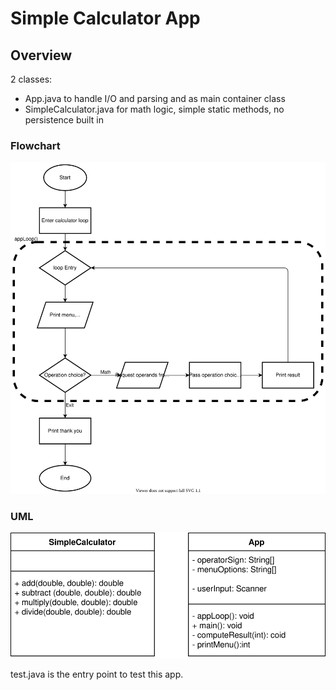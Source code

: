 # Simple Calculator App
## Overview
2 classes:
- App.java to handle I/O and parsing and as main container class
- SimpleCalculator.java for math logic, simple static methods, no persistence built in

### Flowchart
![](assets/calcFlow.svg)
### UML
![](assets/uml.svg)

test.java is the entry point to test this app.
